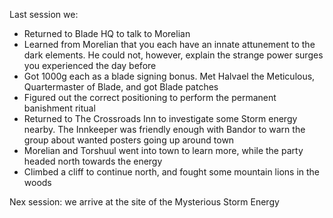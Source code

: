 Last session we:

* Returned to Blade HQ to talk to Morelian
* Learned from Morelian that you each have an innate attunement to the dark elements. He could not, however, explain the strange power surges you experienced the day before
* Got 1000g each as a blade signing bonus. Met Halvael the Meticulous, Quartermaster of Blade, and got Blade patches
* Figured out the correct positioning to perform the permanent banishment ritual
* Returned to The Crossroads Inn to investigate some Storm energy nearby. The Innkeeper was friendly enough with Bandor to warn the group about wanted posters going up around town
* Morelian and Torshuul went into town to learn more, while the party headed north towards the energy
* Climbed a cliff to continue north, and fought some mountain lions in the woods

Nex
 session: we arrive at the site of the Mysterious Storm Energy